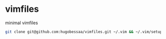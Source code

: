 # vimfiles

minimal vimfiles

```bash
git clone git@github.com:hugobessaa/vimfiles.git ~/.vim && ~/.vim/setup.sh
```
